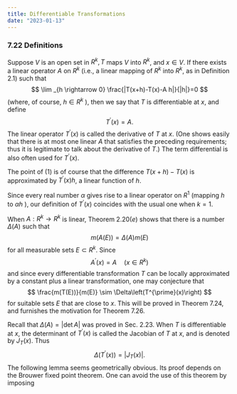 ```yaml
---
title: Differentiable Transformations
date: "2023-01-13"
---
```



### 7.22 Definitions

Suppose $V$ is an open set in $R^k, T$ maps $V$ into $R^k$, and $x \in V$. If there exists a linear operator $A$ on $R^k$ (i.e., a linear mapping of $R^k$ into $R^k$, as in Definition 2.1) such that
$$
\lim _{h \rightarrow 0} \frac{|T(x+h)-T(x)-A h|}{|h|}=0
$$
(where, of course, $h \in R^k$ ), then we say that $T$ is differentiable at $x$, and define
$$
T^{\prime}(x)=A \text {. }
$$
The linear operator $T^{\prime}(x)$ is called the derivative of $T$ at $x$. (One shows easily that there is at most one linear $A$ that satisfies the preceding requirements; thus it is legitimate to talk about the derivative of $T$.) The term differential is also often used for $T^{\prime}(x)$.

The point of (1) is of course that the difference $T(x+h)-T(x)$ is approximated by $T^{\prime}(x) h$, a linear function of $h$.

Since every real number $\alpha$ gives rise to a linear operator on $R^1$ (mapping $h$ to $\alpha h$ ), our definition of $T^{\prime}(x)$ coincides with the usual one when $k=1$.

When $A: R^k \rightarrow R^k$ is linear, Theorem $2.20(e)$ shows that there is a number $\Delta(A)$ such that
$$
m(A(E))=\Delta(A) m(E)
$$
for all measurable sets $E \subset R^k$. Since
$$
A^{\prime}(x)=A \quad\left(x \in R^k\right)
$$
and since every differentiable transformation $T$ can be locally approximated by a constant plus a linear transformation, one may conjecture that
$$
\frac{m(T(E))}{m(E)} \sim \Delta\left(T^{\prime}(x)\right)
$$
for suitable sets $E$ that are close to $x$. This will be proved in Theorem 7.24, and furnishes the motivation for Theorem 7.26.

Recall that $\Delta(A)=|\operatorname{det} A|$ was proved in Sec. 2.23. When $T$ is differentiable at $x$, the determinant of $T^{\prime}(x)$ is called the Jacobian of $T$ at $x$, and is denoted by $J_T(x)$. Thus
$$
\Delta\left(T^{\prime}(x)\right)=\left|J_T(x)\right| .
$$
The following lemma seems geometrically obvious. Its proof depends on the Brouwer fixed point theorem. One can avoid the use of this theorem by imposing